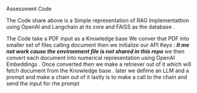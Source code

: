 Assessment Code

The Code share above is a Simple representation of RAG Implementattion using OpenAI and Langchain at its core and FAISS as the database . 

The Code take a PDF input as a Knowledge base
We conver that PDF into smaller set of files calling document 
then we initialize our API Keys : ***It me not work cause the environment file is not shared in this repo***
we then convert each document into numerical representation using OpenAI Embeddings . 
Once converted then we make a retriever out of it which will fetch document from the Knowledge base . 
later we defime an LLM and a prompt and make a chain out of it 
lastly is to make a call to the chain and send the input for rhe prompt 

